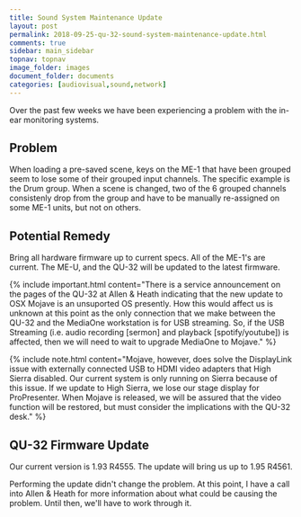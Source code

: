 ```yaml
---
title: Sound System Maintenance Update
layout: post
permalink: 2018-09-25-qu-32-sound-system-maintenance-update.html
comments: true
sidebar: main_sidebar
topnav: topnav
image_folder: images
document_folder: documents
categories: [audiovisual,sound,network]
---
```


Over the past few weeks we have been experiencing a problem with the in-ear monitoring systems.

## Problem

When loading a pre-saved scene, keys on the ME-1 that have been grouped seem to lose some of their grouped input channels.  The specific example is the Drum group.  When a scene is changed, two of the 6 grouped channels consistenly drop from the group and have to be manually re-assigned on some ME-1 units, but not on others.

## Potential Remedy

Bring all hardware firmware up to current specs.  All of the ME-1's are current.  The ME-U, and the QU-32 will be updated to the latest firmware.  

{% include important.html content="There is a service announcement on the pages of the QU-32 at Allen & Heath indicating that the new update to OSX Mojave is an unsuported OS presently.  How this would affect us is unknown at this point as the only connection that we make between the QU-32 and the MediaOne workstation is for USB streaming.  So, if the USB Streaming (i.e. audio recording [sermon] and playback [spotify/youtube]) is affected, then we will need to wait to upgrade MediaOne to Mojave." %}

{% include note.html content="Mojave, however, does solve the DisplayLink issue with externally connected USB to HDMI video adapters that High Sierra disabled.  Our current system is only running on Sierra because of this issue.  If we update to High Sierra, we lose our stage display for ProPresenter.  When Mojave is released, we will be assured that the video function will be restored, but must consider the implications with the QU-32 desk." %}

## QU-32 Firmware Update

Our current version is 1.93 R4555.  The update will bring us up to 1.95 R4561.


Performing the update didn't change the problem.  At this point, I have a call into Allen & Heath for more information about what could be causing the problem.  Until then, we'll have to work through it.